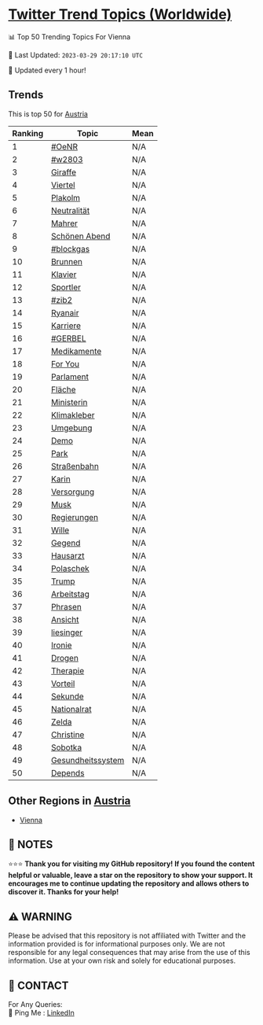 [Twitter Trend Topics (Worldwide)](https://github.com/ErcinDedeoglu/Twitter-Trend-Topics)
==========


📊 Top 50 Trending Topics For Vienna

📆 Last Updated: `2023-03-29 20:17:10 UTC`

🔧 Updated every 1 hour!


## Trends

This is top 50 for [Austria](</Austria>)

| Ranking | Topic | Mean |
| ------- | ------------ | ------------ |
| 1 | [#OeNR](http://twitter.com/search?q=%23OeNR) | N/A |
| 2 | [#w2803](http://twitter.com/search?q=%23w2803) | N/A |
| 3 | [Giraffe](http://twitter.com/search?q=Giraffe) | N/A |
| 4 | [Viertel](http://twitter.com/search?q=Viertel) | N/A |
| 5 | [Plakolm](http://twitter.com/search?q=Plakolm) | N/A |
| 6 | [Neutralität](http://twitter.com/search?q=Neutralit%c3%a4t) | N/A |
| 7 | [Mahrer](http://twitter.com/search?q=Mahrer) | N/A |
| 8 | [Schönen Abend](http://twitter.com/search?q=Sch%c3%b6nen+Abend) | N/A |
| 9 | [#blockgas](http://twitter.com/search?q=%23blockgas) | N/A |
| 10 | [Brunnen](http://twitter.com/search?q=Brunnen) | N/A |
| 11 | [Klavier](http://twitter.com/search?q=Klavier) | N/A |
| 12 | [Sportler](http://twitter.com/search?q=Sportler) | N/A |
| 13 | [#zib2](http://twitter.com/search?q=%23zib2) | N/A |
| 14 | [Ryanair](http://twitter.com/search?q=Ryanair) | N/A |
| 15 | [Karriere](http://twitter.com/search?q=Karriere) | N/A |
| 16 | [#GERBEL](http://twitter.com/search?q=%23GERBEL) | N/A |
| 17 | [Medikamente](http://twitter.com/search?q=Medikamente) | N/A |
| 18 | [For You](http://twitter.com/search?q=For+You) | N/A |
| 19 | [Parlament](http://twitter.com/search?q=Parlament) | N/A |
| 20 | [Fläche](http://twitter.com/search?q=Fl%c3%a4che) | N/A |
| 21 | [Ministerin](http://twitter.com/search?q=Ministerin) | N/A |
| 22 | [Klimakleber](http://twitter.com/search?q=Klimakleber) | N/A |
| 23 | [Umgebung](http://twitter.com/search?q=Umgebung) | N/A |
| 24 | [Demo](http://twitter.com/search?q=Demo) | N/A |
| 25 | [Park](http://twitter.com/search?q=Park) | N/A |
| 26 | [Straßenbahn](http://twitter.com/search?q=Stra%c3%9fenbahn) | N/A |
| 27 | [Karin](http://twitter.com/search?q=Karin) | N/A |
| 28 | [Versorgung](http://twitter.com/search?q=Versorgung) | N/A |
| 29 | [Musk](http://twitter.com/search?q=Musk) | N/A |
| 30 | [Regierungen](http://twitter.com/search?q=Regierungen) | N/A |
| 31 | [Wille](http://twitter.com/search?q=Wille) | N/A |
| 32 | [Gegend](http://twitter.com/search?q=Gegend) | N/A |
| 33 | [Hausarzt](http://twitter.com/search?q=Hausarzt) | N/A |
| 34 | [Polaschek](http://twitter.com/search?q=Polaschek) | N/A |
| 35 | [Trump](http://twitter.com/search?q=Trump) | N/A |
| 36 | [Arbeitstag](http://twitter.com/search?q=Arbeitstag) | N/A |
| 37 | [Phrasen](http://twitter.com/search?q=Phrasen) | N/A |
| 38 | [Ansicht](http://twitter.com/search?q=Ansicht) | N/A |
| 39 | [liesinger](http://twitter.com/search?q=liesinger) | N/A |
| 40 | [Ironie](http://twitter.com/search?q=Ironie) | N/A |
| 41 | [Drogen](http://twitter.com/search?q=Drogen) | N/A |
| 42 | [Therapie](http://twitter.com/search?q=Therapie) | N/A |
| 43 | [Vorteil](http://twitter.com/search?q=Vorteil) | N/A |
| 44 | [Sekunde](http://twitter.com/search?q=Sekunde) | N/A |
| 45 | [Nationalrat](http://twitter.com/search?q=Nationalrat) | N/A |
| 46 | [Zelda](http://twitter.com/search?q=Zelda) | N/A |
| 47 | [Christine](http://twitter.com/search?q=Christine) | N/A |
| 48 | [Sobotka](http://twitter.com/search?q=Sobotka) | N/A |
| 49 | [Gesundheitssystem](http://twitter.com/search?q=Gesundheitssystem) | N/A |
| 50 | [Depends](http://twitter.com/search?q=Depends) | N/A |



## Other Regions in [Austria](</Austria>)

* [Vienna](</Austria/Vienna.md>)



## 📝 NOTES

⭐⭐⭐ **Thank you for visiting my GitHub repository! If you found the content helpful or valuable, leave a star on the repository to show your support. It encourages me to continue updating the repository and allows others to discover it. Thanks for your help!**


## ⚠️ WARNING

Please be advised that this repository is not affiliated with Twitter and the information provided is for informational purposes only. We are not responsible for any legal consequences that may arise from the use of this information. Use at your own risk and solely for educational purposes.


## 📨 CONTACT

 For Any Queries:  
            🏓 Ping Me : [LinkedIn](https://www.linkedin.com/in/ercindedeoglu/)
